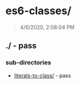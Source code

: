 # es6-classes/

> 4/6/2020, 2:08:04 PM 

## ./ - pass


### sub-directories

* [literals-to-class/](./literals-to-class/REVIEW.md) - pass

